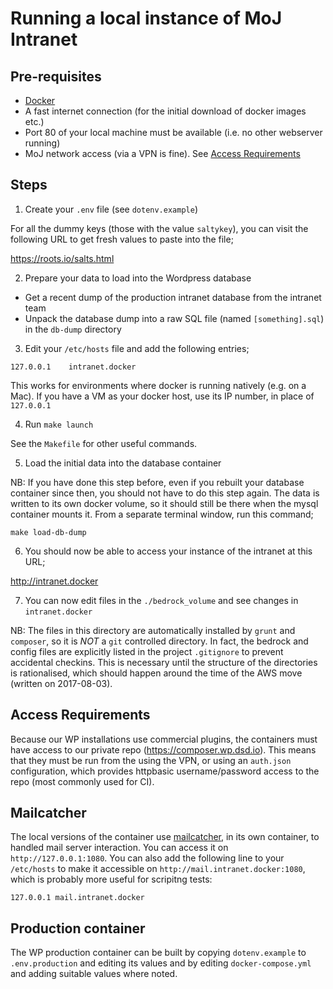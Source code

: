 # Running a local instance of MoJ Intranet

## Pre-requisites

* [Docker](https://www.docker.com/)
* A fast internet connection (for the initial download of docker images etc.)
* Port 80 of your local machine must be available (i.e. no other webserver running)
* MoJ network access (via a VPN is fine). See [Access Requirements](#access-requirements)

## Steps

1. Create your `.env` file (see `dotenv.example`)

  For all the dummy keys (those with the value `saltykey`), you can
visit the following URL to get fresh values to paste into the file;

  https://roots.io/salts.html

2. Prepare your data to load into the Wordpress database

  * Get a recent dump of the production intranet database from the intranet team
  * Unpack the database dump into a raw SQL file (named `[something].sql`) in the `db-dump` directory

3. Edit your `/etc/hosts` file and add the following entries;

  `127.0.0.1	intranet.docker`

  This works for environments where docker is running natively (e.g. on
a Mac). If you have a VM as your docker host, use its IP number, in
place of `127.0.0.1`

4. Run `make launch`

See the `Makefile` for other useful commands.

5. Load the initial data into the database container

  NB: If you have done this step before, even if you rebuilt your
database container since then, you should not have to do this step
again. The data is written to its own docker volume, so it should still
be there when the mysql container mounts it.  From a separate terminal
window, run this command;

  `make load-db-dump`

6. You should now be able to access your instance of the intranet at
   this URL;

  http://intranet.docker

7. You can now edit files in the `./bedrock_volume` and see changes in
   `intranet.docker`

  NB: The files in this directory are automatically installed by `grunt`
and `composer`, so it is *NOT* a `git` controlled directory. In fact,
the bedrock and config files are explicitly listed in the project
`.gitignore` to prevent accidental checkins. This is necessary until the
structure of the directories is rationalised, which should happen around
the time of the AWS move (written on 2017-08-03).

## <a name="access-requirements"></a> Access Requirements

Because our WP installations use commercial plugins, the
containers must have access to our private repo
(https://composer.wp.dsd.io). This means that they must be run from the
using the VPN, or using an `auth.json` configuration, which provides
httpbasic username/password access to the repo (most commonly used for
CI).

## Mailcatcher

The local versions of the container use
[mailcatcher](https://mailcatcher.me), in its own
container, to handled mail server interaction.  You can access it on
`http://127.0.0.1:1080`.  You can also add the following line to your
`/etc/hosts` to make it accessible on
`http://mail.intranet.docker:1080`, which is probably more useful for
scripitng tests:

```
127.0.0.1 mail.intranet.docker
```

## Production container

The WP production container can be built by copying `dotenv.example` to
`.env.production` and editing its values and by editing
`docker-compose.yml` and adding suitable values where noted.
